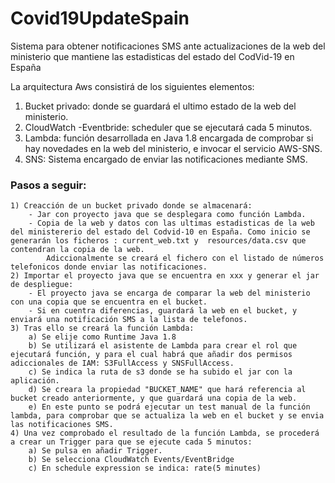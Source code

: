 # Covid19UpdateSpain

Sistema para obtener notificaciones SMS ante actualizaciones de la web del ministerio que mantiene las estadisticas del estado del CodVid-19 en España


La arquitectura Aws consistirá de los siguientes elementos:

1) Bucket privado: donde se guardará el ultimo estado de la web del ministerio.
2) CloudWatch -Eventbride: scheduler que se ejecutará cada 5 minutos.
3) Lambda: función desarrollada en Java 1.8 encargada de comprobar si hay novedades en la web del ministerio, e invocar el servicio AWS-SNS.
4) SNS: Sistema encargado de enviar las notificaciones mediante SMS.

### Pasos a seguir:


```
1) Creacción de un bucket privado donde se almacenará:
	- Jar con proyecto java que se desplegara como función Lambda.
	- Copia de la web y datos con las ultimas estadisticas de la web del ministererio del estado del Codvid-10 en España. Como inicio se generarán los ficheros : current_web.txt y  resources/data.csv que contendran la copia de la web. 
		Adiccionalmente se creará el fichero con el listado de números telefonicos donde enviar las notificaciones.
2) Importar el proyecto java que se encuentra en xxx y generar el jar de despliegue:
	- El proyecto java se encarga de comparar la web del ministerio con una copia que se encuentra en el bucket.
	- Si en cuentra diferencias, guardará la web en el bucket, y enviará una notificación SMS a la lista de telefonos.
3) Tras ello se creará la función Lambda:
	a) Se elije como Runtime Java 1.8
	b) Se utilizará el asistente de Lambda para crear el rol que ejecutará función, y para el cual habrá que añadir dos permisos adiccionales de IAM: S3FullAccess y SNSFullAccess.
	c) Se indica la ruta de s3 donde se ha subido el jar con la aplicación.
	d) Se creara la propiedad "BUCKET_NAME" que hará referencia al bucket creado anteriormente, y que guardará una copia de la web.
	e) En este punto se podrá ejecutar un test manual de la función lambda, para comprobar que se actualiza la web en el bucket y se envia las notificaciones SMS.
4) Una vez comprobado el resultado de la función Lambda, se procederá a crear un Trigger para que se ejecute cada 5 minutos:
	a) Se pulsa en añadir Trigger.
	b) Se selecciona CloudWatch Events/EventBridge
	c) En schedule expression se indica: rate(5 minutes)

```
